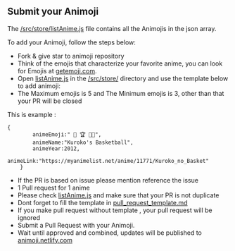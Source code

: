 ## Submit your Animoji

The [/src/store/listAnime.js](/src/store/listAnime.js) file contains all the Animojis in the json array.

To add your Animoji, follow the steps below:

* Fork & give star to animoji repository
* Think of the emojis that characterize your favorite anime, you can look for Emojis at [getemoji.com](https://getemoji.com/).
* Open [listAnime.js](/src/store/listAnime.js) in the [/src/store/](/src/store/) directory and use the template below to add animoji:
* The Maximum emojis is 5 and The Minimum emojis is 3, other than that your PR will be closed

This is example : 

```
{
        animeEmoji:" 🏀 🏆 ⛹🏻‍",
        animeName:"Kuroko's Basketball",
        animeYear:2012,
        animeLink:"https://myanimelist.net/anime/11771/Kuroko_no_Basket"
    }
```
* If the PR is based on issue please mention reference the issue 
* 1 Pull request for 1 anime
* Please check [listAnime.js](/src/store/listAnime.js) and make sure that your PR is not duplicate
* Dont forget to fill the template in [pull_request_template.md](.github/PULL_REQUEST_TEMPLATE/pull_request_template.md)
* If you make pull request without template , your pull request will be ignored 
* Submit a Pull Request with your Animoji.
* Wait until approved and combined, updates will be published to [animoji.netlify.com](https://animoji.netlify.com/)
